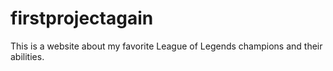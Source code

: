 # firstprojectagain
This is a website about my favorite League of Legends champions and their abilities.
